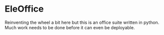 # EleOffice
Reinventing the wheel a bit here but this is an office suite written in python. Much work needs to be done before it can even be deployable.
